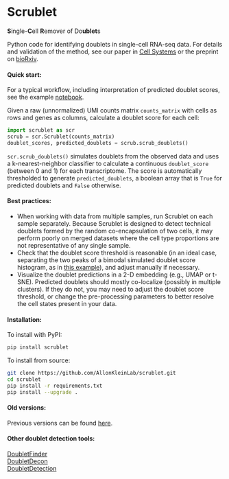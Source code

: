 # Scrublet
**S**ingle-**C**ell **R**emover of Do**ublet**s  
  
Python code for identifying doublets in single-cell RNA-seq data. For details and validation of the method, see our paper in [Cell Systems](https://www.sciencedirect.com/science/article/pii/S2405471218304745) or the preprint on [bioRxiv](https://www.biorxiv.org/content/early/2018/07/09/357368).

#### Quick start:
For a typical workflow, including interpretation of predicted doublet scores, see the example [notebook](./examples/scrublet_basics.ipynb).  
  
Given a raw (unnormalized) UMI counts matrix `counts_matrix` with cells as rows and genes as columns, calculate a doublet score for each cell: 
```python
import scrublet as scr
scrub = scr.Scrublet(counts_matrix)
doublet_scores, predicted_doublets = scrub.scrub_doublets()
```
`scr.scrub_doublets()` simulates doublets from the observed data and uses a k-nearest-neighbor classifier to calculate a continuous `doublet_score` (between 0 and 1) for each transcriptome. The score is automatically thresholded to generate `predicted_doublets`, a boolean array that is `True` for predicted doublets and `False` otherwise. 

#### Best practices:  
- When working with data from multiple samples, run Scrublet on each sample separately. Because Scrublet is designed to detect technical doublets formed by the random co-encapsulation of two cells, it may perform poorly on merged datasets where the cell type proportions are not representative of any single sample. 
- Check that the doublet score threshold is reasonable (in an ideal case, separating the two peaks of a bimodal simulated doublet score histogram, as in [this example](./examples/scrublet_basics.ipynb)), and adjust manually if necessary.
- Visualize the doublet predictions in a 2-D embedding (e.g., UMAP or t-SNE). Predicted doublets should mostly co-localize (possibly in multiple clusters). If they do not, you may need to adjust the doublet score threshold, or change the pre-processing parameters to better resolve the cell states present in your data.

#### Installation:
To install with PyPI:
```bash
pip install scrublet
```

To install from source:
```bash
git clone https://github.com/AllonKleinLab/scrublet.git
cd scrublet
pip install -r requirements.txt
pip install --upgrade .
```

#### Old versions:
Previous versions can be found [here](./old_versions/).

#### Other doublet detection tools:
[DoubletFinder](https://github.com/chris-mcginnis-ucsf/DoubletFinder)  
[DoubletDecon](https://github.com/EDePasquale/DoubletDecon)  
[DoubletDetection](https://github.com/JonathanShor/DoubletDetection)
